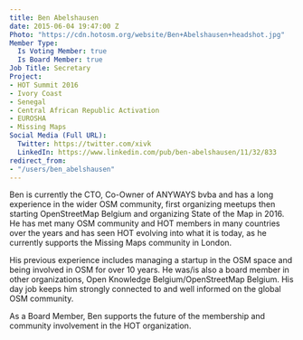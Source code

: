 ```yaml
---
title: Ben Abelshausen
date: 2015-06-04 19:47:00 Z
Photo: "https://cdn.hotosm.org/website/Ben+Abelshausen+headshot.jpg"
Member Type:
  Is Voting Member: true
  Is Board Member: true
Job Title: Secretary
Project:
- HOT Summit 2016
- Ivory Coast
- Senegal
- Central African Republic Activation
- EUROSHA
- Missing Maps
Social Media (Full URL):
  Twitter: https://twitter.com/xivk
  LinkedIn: https://www.linkedin.com/pub/ben-abelshausen/11/32/833
redirect_from:
- "/users/ben_abelshausen"
---
```


Ben is currently the CTO, Co-Owner of ANYWAYS bvba and has a long experience in the wider OSM community, first organizing meetups then starting OpenStreetMap Belgium and organizing State of the Map in 2016. He has met many OSM community and HOT members in many countries over the years and has seen HOT evolving into what it is today, as he currently supports the Missing Maps community in London.

His previous experience includes managing a startup in the OSM space and being involved in OSM for over 10 years. He was/is also a board member in other organizations, Open Knowledge Belgium/OpenStreetMap Belgium. His day job keeps him strongly connected to and well informed on the global OSM community.

As a Board Member, Ben supports the future of the membership and community involvement in the HOT organization.